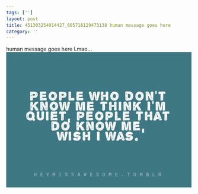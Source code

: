 ```yaml
---
tags: ['']
layout: post
title: 451303254914427_605716129473138 human message goes here
category: ''
---
```

human message goes here
Lmao...
![451303254914427_605716129473138](/uploads/2013-8-1-451303254914427_605716129473138-human-message-goes-here.jpg)
